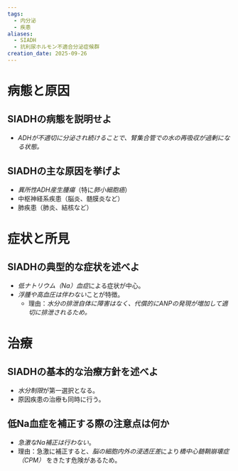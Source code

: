 ```yaml
---
tags:
  - 内分泌
  - 疾患
aliases:
  - SIADH
  - 抗利尿ホルモン不適合分泌症候群
creation_date: 2025-09-26
---
```

# 病態と原因
## SIADHの病態を説明せよ
- *ADHが不適切に分泌され続けることで、腎集合管での水の再吸収が過剰になる状態。*

## SIADHの主な原因を挙げよ
- *異所性ADH産生腫瘍*（特に*肺小細胞癌*）
- 中枢神経系疾患（脳炎、髄膜炎など）
- 肺疾患（肺炎、結核など）

# 症状と所見
## SIADHの典型的な症状を述べよ
- *低ナトリウム（Na）血症*による症状が中心。
- *浮腫や高血圧は伴わない*ことが特徴。
	- 理由：*水分の排泄自体に障害はなく、代償的にANPの発現が増加して適切に排泄されるため。*

# 治療
## SIADHの基本的な治療方針を述べよ
- *水分制限*が第一選択となる。
- 原因疾患の治療も同時に行う。

## 低Na血症を補正する際の注意点は何か
- *急激なNa補正は行わない*。
- 理由：急激に補正すると、*脳の細胞内外の浸透圧差*により*橋中心髄鞘崩壊症（CPM）* をきたす危険があるため。